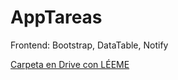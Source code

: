 # AppTareas

Frontend: Bootstrap, DataTable, Notify

[Carpeta en Drive con LÉEME](https://goo.gl/SqLdDC)
